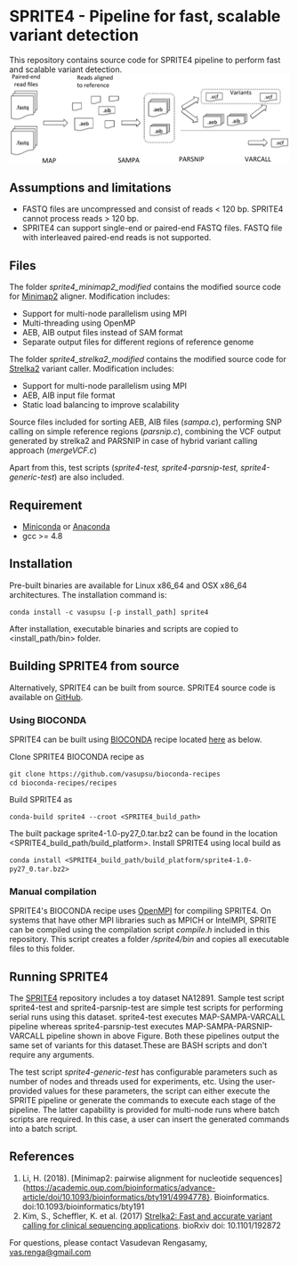 # SPRITE4 - Pipeline for fast, scalable variant detection

This repository contains source code for SPRITE4 pipeline to perform fast and scalable variant detection. 
![workflow](workflow.png)

## Assumptions and limitations

- FASTQ files are uncompressed and consist of reads < 120 bp. SPRITE4 cannot process reads > 120 bp.
- SPRITE4 can support single-end or paired-end FASTQ files. FASTQ file with interleaved paired-end reads is not supported.


## Files

The folder *sprite4\_minimap2\_modified* contains the modified source code for [Minimap2](https://github.com/lh3/minimap2) aligner. Modification includes:

- Support for multi-node parallelism using MPI
- Multi-threading using OpenMP
- AEB, AIB output files instead of SAM format
- Separate output files for different regions of reference genome

The folder *sprite4\_strelka2\_modified* contains the modified source code for [Strelka2](https://github.com/Illumina/strelka) variant caller. Modification includes:

- Support for multi-node parallelism using MPI
- AEB, AIB input file format
- Static load balancing to improve scalability

Source files included for sorting AEB, AIB files (*sampa.c*), performing SNP calling on simple reference regions (*parsnip.c*), combining the VCF output generated by strelka2 and PARSNIP in case of hybrid variant calling approach (*mergeVCF.c*)

Apart from this, test scripts (*sprite4-test, sprite4-parsnip-test, sprite4-generic-test*) are also included. 

## Requirement

- [Miniconda](https://conda.io/miniconda.html) or [Anaconda](https://www.anaconda.com/download/)
- gcc >= 4.8

## Installation

Pre-built binaries are available for Linux x86\_64 and OSX x86\_64 architectures.  The installation command is:

```
conda install -c vasupsu [-p install_path] sprite4
```

After installation, executable binaries and scripts are copied to <install\_path/bin> folder.

## Building SPRITE4 from source

Alternatively, SPRITE4 can be built from source. SPRITE4 source code is available on [GitHub](https://github.com/vasupsu/sprite4). 
### Using BIOCONDA

SPRITE4 can be built using [BIOCONDA](https://bioconda.github.io) recipe located [here](https://github.com/vasupsu/bioconda-recipes/tree/master/recipes/sprite4) as below.

Clone SPRITE4 BIOCONDA recipe as
```
git clone https://github.com/vasupsu/bioconda-recipes
cd bioconda-recipes/recipes
```

Build SPRITE4 as
```
conda-build sprite4 --croot <SPRITE4_build_path>
```

The built package sprite4-1.0-py27\_0.tar.bz2 can be found in the location  <SPRITE4\_build\_path/build\_platform>. Install SPRITE4 using local build as
```
conda install <SPRITE4_build_path/build_platform/sprite4-1.0-py27_0.tar.bz2>
```

### Manual compilation

SPRITE4's BIOCONDA recipe uses [OpenMPI](https://www.open-mpi.org) for compiling SPRITE4. On systems that have other MPI libraries such as MPICH or IntelMPI, SPRITE can be compiled using the compilation script *compile.h* included in this repository. This script creates a folder *<sprite4 download path>/sprite4/bin* and copies all executable files to this folder.

## Running SPRITE4

The [SPRITE4](https://github.com/vasupsu/sprite4) repository includes a toy dataset NA12891. Sample test script sprite4-test and sprite4-parsnip-test are simple test scripts for performing serial runs using this dataset. sprite4-test executes MAP-SAMPA-VARCALL pipeline whereas sprite4-parsnip-test executes MAP-SAMPA-PARSNIP-VARCALL pipeline shown in above Figure. Both these pipelines output the same set of variants for this dataset.These are BASH scripts and don't require any arguments.

The test script *sprite4-generic-test* has configurable parameters such as number of nodes and threads used for experiments, etc. Using the user-provided values for these parameters, the script can either execute the SPRITE pipeline or generate the commands to execute each stage of the pipeline. The latter capability is provided for multi-node runs where batch scripts are required. In this case, a user can insert the generated commands into a batch script.

## References
1. Li, H. (2018). [Minimap2: pairwise alignment for nucleotide sequences]{https://academic.oup.com/bioinformatics/advance-article/doi/10.1093/bioinformatics/bty191/4994778}. Bioinformatics. doi:10.1093/bioinformatics/bty191
2. Kim, S., Scheffler, K. et al. (2017) [Strelka2: Fast and accurate variant calling for clinical sequencing applications](https://www.biorxiv.org/content/early/2017/09/23/192872). bioRxiv doi: 10.1101/192872

For questions, please contact Vasudevan Rengasamy, vas.renga@gmail.com
